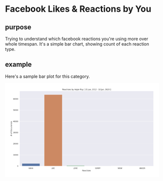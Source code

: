 # Facebook Likes & Reactions by You

## purpose

Trying to understand which facebook reactions you're using more over whole timespan. It's a simple bar chart, showing count of each reaction type. 

## example

Here's a sample bar plot for this category.

![reactionsByYou](../plots/reactionTypeToCountByAnjan_Roy.png)
